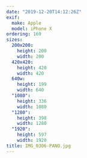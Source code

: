 ```yaml
---
date: "2019-12-20T14:12:26Z"
exif:
  make: Apple
  model: iPhone X
ordering: 169
sizes:
  200x200:
    height: 200
    width: 200
  420x420:
    height: 420
    width: 420
  640w:
    height: 199
    width: 640
  "1080":
    height: 336
    width: 1080
  "1280":
    height: 398
    width: 1280
  "1920":
    height: 597
    width: 1920
title: IMG_0306-PANO.jpg
---
```

